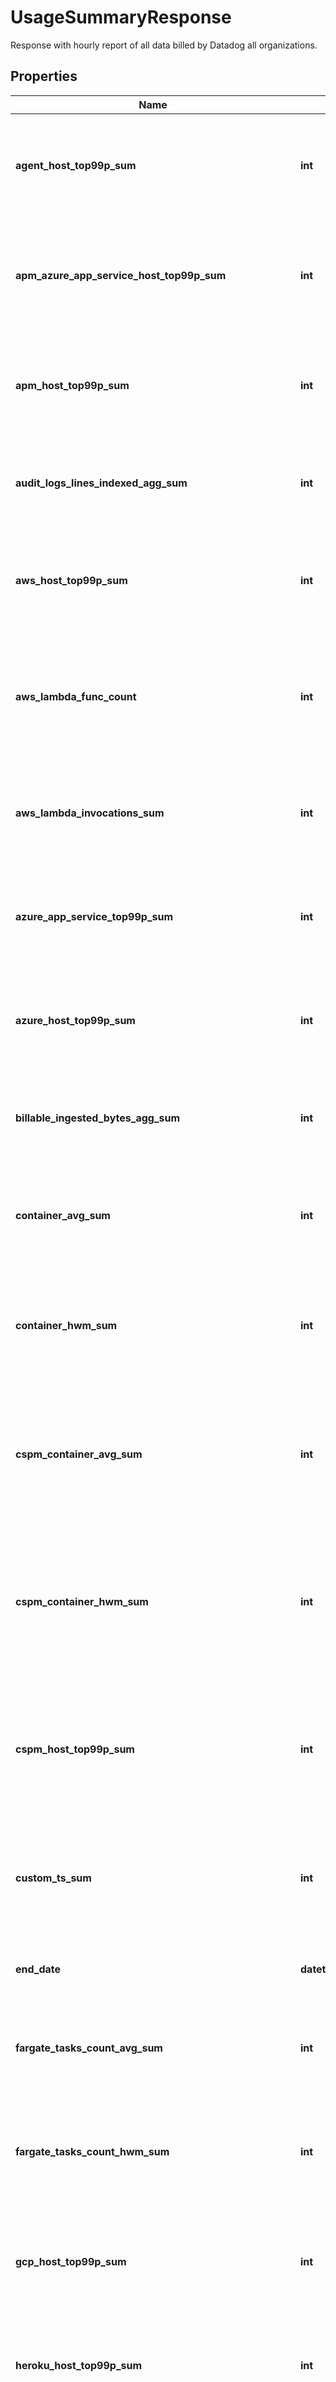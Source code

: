 # UsageSummaryResponse

Response with hourly report of all data billed by Datadog all organizations.

## Properties
Name | Type | Description | Notes
------------ | ------------- | ------------- | -------------
**agent_host_top99p_sum** | **int** | Shows the 99th percentile of all agent hosts over all hours in the current months for all organizations. | [optional] 
**apm_azure_app_service_host_top99p_sum** | **int** | Shows the 99th percentile of all Azure app services using APM over all hours in the current months all organizations. | [optional] 
**apm_host_top99p_sum** | **int** | Shows the 99th percentile of all distinct APM hosts over all hours in the current months for all organizations. | [optional] 
**audit_logs_lines_indexed_agg_sum** | **int** | Shows the sum of all audit logs lines indexed over all hours in the current months for all organizations. | [optional] 
**aws_host_top99p_sum** | **int** | Shows the 99th percentile of all AWS hosts over all hours in the current months for all organizations. | [optional] 
**aws_lambda_func_count** | **int** | Shows the average of the number of functions that executed 1 or more times each hour in the current months for all organizations. | [optional] 
**aws_lambda_invocations_sum** | **int** | Shows the sum of all AWS Lambda invocations over all hours in the current months for all organizations. | [optional] 
**azure_app_service_top99p_sum** | **int** | Shows the 99th percentile of all Azure app services over all hours in the current months for all organizations. | [optional] 
**azure_host_top99p_sum** | **int** | Shows the 99th percentile of all Azure hosts over all hours in the current months for all organizations. | [optional] 
**billable_ingested_bytes_agg_sum** | **int** | Shows the sum of all log bytes ingested over all hours in the current months for all organizations. | [optional] 
**container_avg_sum** | **int** | Shows the average of all distinct containers over all hours in the current months for all organizations. | [optional] 
**container_hwm_sum** | **int** | Shows the sum of the high-water marks of all distinct containers over all hours in the current months for all organizations. | [optional] 
**cspm_container_avg_sum** | **int** | Shows the average number of Cloud Security Posture Management containers over all hours in the current months for all organizations. | [optional] 
**cspm_container_hwm_sum** | **int** | Shows the sum of the the high-water marks of Cloud Security Posture Management containers over all hours in the current months for all organizations. | [optional] 
**cspm_host_top99p_sum** | **int** | Shows the 99th percentile of all Cloud Security Posture Management hosts over all hours in the current months for all organizations. | [optional] 
**custom_ts_sum** | **int** | Shows the average number of distinct custom metrics over all hours in the current months for all organizations. | [optional] 
**end_date** | **datetime** | Shows the last date of usage in the current months for all organizations. | [optional] 
**fargate_tasks_count_avg_sum** | **int** | Shows the average of all Fargate tasks over all hours in the current months for all organizations. | [optional] 
**fargate_tasks_count_hwm_sum** | **int** | Shows the sum of the high-water marks of all Fargate tasks over all hours in the current months for all organizations. | [optional] 
**gcp_host_top99p_sum** | **int** | Shows the 99th percentile of all GCP hosts over all hours in the current months for all organizations. | [optional] 
**heroku_host_top99p_sum** | **int** | Shows the 99th percentile of all Heroku dynos over all hours in the current months for all organizations. | [optional] 
**incident_management_monthly_active_users_hwm_sum** | **int** | Shows sum of the the high-water marks of incident management monthly active users in the current months for all organizations. | [optional] 
**indexed_events_count_agg_sum** | **int** | Shows the sum of all log events indexed over all hours in the current months for all organizations. | [optional] 
**infra_host_top99p_sum** | **int** | Shows the 99th percentile of all distinct infrastructure hosts over all hours in the current months for all organizations. | [optional] 
**ingested_events_bytes_agg_sum** | **int** | Shows the sum of all log bytes ingested over all hours in the current months for all organizations. | [optional] 
**iot_device_agg_sum** | **int** | Shows the sum of all IoT devices over all hours in the current months for all organizations. | [optional] 
**iot_device_top99p_sum** | **int** | Shows the 99th percentile of all IoT devices over all hours in the current months of all organizations. | [optional] 
**last_updated** | **datetime** | Shows the the most recent hour in the current months for all organizations for which all usages were calculated. | [optional] 
**live_indexed_events_agg_sum** | **int** | Shows the sum of all live logs indexed over all hours in the current months for all organizations (data available as of December 1, 2020). | [optional] 
**live_ingested_bytes_agg_sum** | **int** | Shows the sum of all live logs bytes ingested over all hours in the current months for all organizations (data available as of December 1, 2020). | [optional] 
**logs_by_retention** | [**LogsByRetention**](LogsByRetention.md) |  | [optional] 
**mobile_rum_session_count_agg_sum** | **int** | Shows the sum of all mobile RUM Sessions over all hours in the current months for all organizations. | [optional] 
**mobile_rum_session_count_android_agg_sum** | **int** | Shows the sum of all mobile RUM Sessions on Android over all hours in the current months for all organizations. | [optional] 
**mobile_rum_session_count_ios_agg_sum** | **int** | Shows the sum of all mobile RUM Sessions on iOS over all hours in the current months for all organizations. | [optional] 
**netflow_indexed_events_count_agg_sum** | **int** | Shows the sum of all Network flows indexed over all hours in the current months for all organizations. | [optional] 
**npm_host_top99p_sum** | **int** | Shows the 99th percentile of all distinct Networks hosts over all hours in the current months for all organizations. | [optional] 
**opentelemetry_host_top99p_sum** | **int** | Shows the 99th percentile of all hosts reported by the Datadog exporter for the OpenTelemetry Collector over all hours in the current months for all organizations. | [optional] 
**profiling_container_agent_count_avg** | **int** | Shows the average number of profiled containers over all hours in the current months for all organizations. | [optional] 
**profiling_host_count_top99p_sum** | **int** | Shows the 99th percentile of all profiled hosts over all hours in the current months for all organizations. | [optional] 
**rehydrated_indexed_events_agg_sum** | **int** | Shows the sum of all rehydrated logs indexed over all hours in the current months for all organizations (data available as of December 1, 2020). | [optional] 
**rehydrated_ingested_bytes_agg_sum** | **int** | Shows the sum of all rehydrated logs bytes ingested over all hours in the current months for all organizations (data available as of December 1, 2020). | [optional] 
**rum_session_count_agg_sum** | **int** | Shows the sum of all browser RUM Sessions over all hours in the current months for all organizations. | [optional] 
**rum_total_session_count_agg_sum** | **int** | Shows the sum of RUM Sessions (browser and mobile) over all hours in the current months for all organizations. | [optional] 
**start_date** | **datetime** | Shows the first date of usage in the current months for all organizations. | [optional] 
**synthetics_browser_check_calls_count_agg_sum** | **int** | Shows the sum of all Synthetic browser tests over all hours in the current months for all organizations. | [optional] 
**synthetics_check_calls_count_agg_sum** | **int** | Shows the sum of all Synthetic API tests over all hours in the current months for all organizations. | [optional] 
**trace_search_indexed_events_count_agg_sum** | **int** | Shows the sum of all Indexed Spans indexed over all hours in the current months for all organizations. | [optional] 
**twol_ingested_events_bytes_agg_sum** | **int** | Shows the sum of all tracing without limits bytes ingested over all hours in the current months for all organizations. | [optional] 
**usage** | [**[UsageSummaryDate]**](UsageSummaryDate.md) | An array of objects regarding hourly usage. | [optional] 
**vsphere_host_top99p_sum** | **int** | Shows the 99th percentile of all vSphere hosts over all hours in the current months for all organizations. | [optional] 

[[Back to Model list]](README.md#documentation-for-models) [[Back to API list]](README.md#documentation-for-api-endpoints) [[Back to README]](README.md)


